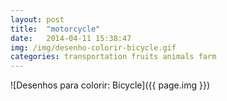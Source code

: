 ```yaml
---
layout: post
title:  "motorcycle"
date:   2014-04-11 15:38:47
img: /img/desenho-colorir-bicycle.gif
categories: transportation fruits animals farm 
---
```


![Desenhos para colorir: Bicycle]({{ page.img }})
